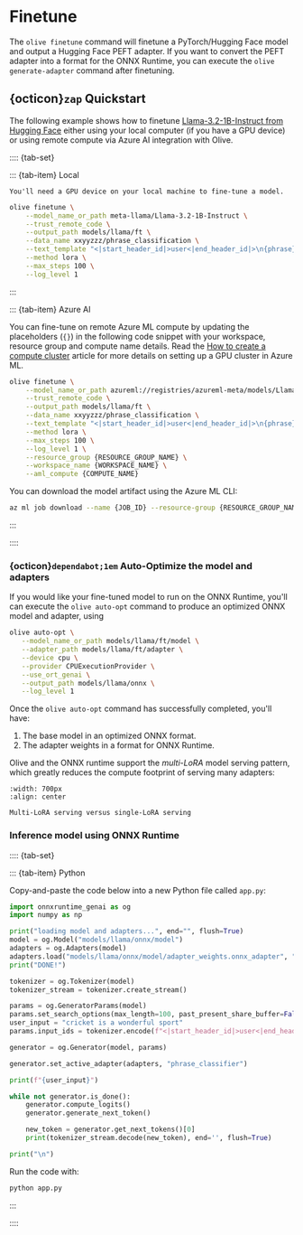 # Finetune

The `olive finetune` command will finetune a PyTorch/Hugging Face model and output a Hugging Face PEFT adapter. If you want to convert the PEFT adapter into a format for the ONNX Runtime, you can execute the `olive generate-adapter` command after finetuning.

## {octicon}`zap` Quickstart

The following example shows how to finetune [Llama-3.2-1B-Instruct from Hugging Face](https://huggingface.co/meta-llama/Llama-3.2-1B-Instruct/tree/main) either using your local computer (if you have a GPU device) or using remote compute via Azure AI integration with Olive.

:::: {tab-set}

::: {tab-item} Local

```{Note}
You'll need a GPU device on your local machine to fine-tune a model.
```

```bash
olive finetune \
    --model_name_or_path meta-llama/Llama-3.2-1B-Instruct \
    --trust_remote_code \
    --output_path models/llama/ft \
    --data_name xxyyzzz/phrase_classification \
    --text_template "<|start_header_id|>user<|end_header_id|>\n{phrase}<|eot_id|><|start_header_id|>assistant<|end_header_id|>\n{tone}" \
    --method lora \
    --max_steps 100 \
    --log_level 1
```
:::

::: {tab-item} Azure AI

You can fine-tune on remote Azure ML compute by updating the placeholders (`{}`) in the following code snippet with your workspace, resource group and compute name details. Read the [How to create a compute cluster](https://learn.microsoft.com/en-us/azure/machine-learning/how-to-create-attach-compute-cluster?view=azureml-api-2&tabs=azure-studio) article for more details on setting up a GPU cluster in Azure ML.

```bash
olive finetune \
    --model_name_or_path azureml://registries/azureml-meta/models/Llama-3.2-1B/versions/2 \
    --trust_remote_code \
    --output_path models/llama/ft \
    --data_name xxyyzzz/phrase_classification \
    --text_template "<|start_header_id|>user<|end_header_id|>\n{phrase}<|eot_id|><|start_header_id|>assistant<|end_header_id|>\n{tone}" \
    --method lora \
    --max_steps 100 \
    --log_level 1 \
    --resource_group {RESOURCE_GROUP_NAME} \
    --workspace_name {WORKSPACE_NAME} \
    --aml_compute {COMPUTE_NAME}
```

You can download the model artifact using the Azure ML CLI:

```bash
az ml job download --name {JOB_ID} --resource-group {RESOURCE_GROUP_NAME} --workspace-name {WORKSPACE_NAME} --all
```
:::

::::

### {octicon}`dependabot;1em` Auto-Optimize the model and adapters

If you would like your fine-tuned model to run on the ONNX Runtime, you'll can execute the `olive auto-opt` command to produce an optimized ONNX model and adapter, using

```bash
olive auto-opt \
   --model_name_or_path models/llama/ft/model \
   --adapter_path models/llama/ft/adapter \
   --device cpu \
   --provider CPUExecutionProvider \
   --use_ort_genai \
   --output_path models/llama/onnx \
   --log_level 1
```

Once the `olive auto-opt` command has successfully completed, you'll have:

1. The base model in an optimized ONNX format.
2. The adapter weights in a format for ONNX Runtime.

Olive and the ONNX runtime support the *multi-LoRA* model serving pattern, which greatly reduces the compute footprint of serving many adapters:


```{figure} ../../images/multi-lora-diagram.png
:width: 700px
:align: center

Multi-LoRA serving versus single-LoRA serving
```

### Inference model using ONNX Runtime

:::: {tab-set}

::: {tab-item} Python

Copy-and-paste the code below into a new Python file called `app.py`:

```python
import onnxruntime_genai as og
import numpy as np

print("loading model and adapters...", end="", flush=True)
model = og.Model("models/llama/onnx/model")
adapters = og.Adapters(model)
adapters.load("models/llama/onnx/model/adapter_weights.onnx_adapter", "phrase_classifier")
print("DONE!")

tokenizer = og.Tokenizer(model)
tokenizer_stream = tokenizer.create_stream()

params = og.GeneratorParams(model)
params.set_search_options(max_length=100, past_present_share_buffer=False)
user_input = "cricket is a wonderful sport"
params.input_ids = tokenizer.encode(f"<|start_header_id|>user<|end_header_id|>\n{user_input}<|eot_id|><|start_header_id|>assistant<|end_header_id|>\n")

generator = og.Generator(model, params)

generator.set_active_adapter(adapters, "phrase_classifier")

print(f"{user_input}")

while not generator.is_done():
    generator.compute_logits()
    generator.generate_next_token()

    new_token = generator.get_next_tokens()[0]
    print(tokenizer_stream.decode(new_token), end='', flush=True)

print("\n")
```

Run the code with:

```bash
python app.py
```

:::

::::

